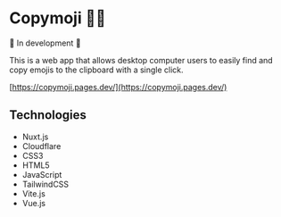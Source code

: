 # Copymoji 👯‍♀️

🚧 In development 🚧

This is a web app that allows desktop computer users to easily find and copy emojis to the clipboard with a single click.

[https://copymoji.pages.dev/](https://copymoji.pages.dev/)

## Technologies

- Nuxt.js
- Cloudflare
- CSS3
- HTML5
- JavaScript
- TailwindCSS
- Vite.js
- Vue.js